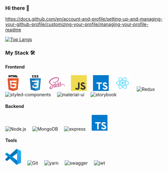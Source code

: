 ### Hi there 👋

<!--
**kazu-pl/kazu-pl** is a ✨ _special_ ✨ repository because its `README.md` (this file) appears on your GitHub profile.

Here are some ideas to get you started:

- 🔭 I’m currently working on ...
- 🌱 I’m currently learning ...
- 👯 I’m looking to collaborate on ...
- 🤔 I’m looking for help with ...
- 💬 Ask me about ...
- 📫 How to reach me: ...
- 😄 Pronouns: ...
- ⚡ Fun fact: ...
-->


https://docs.github.com/en/account-and-profile/setting-up-and-managing-your-github-profile/customizing-your-profile/managing-your-profile-readme

[![Top Langs](https://github-readme-stats.vercel.app/api/top-langs/?username=kazu-pl&langs_count=10)](https://github.com/ktosfajny/github-readme-stats)


### My Stack 🛠️

#### Frontend

<div>
<img width="50px" alt="HTML5" src="https://raw.githubusercontent.com/github/explore/80688e429a7d4ef2fca1e82350fe8e3517d3494d/topics/html/html.png" /> &nbsp &nbsp
<img width="50px" alt="CSS3" src="https://raw.githubusercontent.com/github/explore/80688e429a7d4ef2fca1e82350fe8e3517d3494d/topics/css/css.png" /> &nbsp &nbsp
<img width="50px" alt="Sass" src="https://raw.githubusercontent.com/github/explore/80688e429a7d4ef2fca1e82350fe8e3517d3494d/topics/sass/sass.png" /> &nbsp &nbsp
<img width="50px" alt="JavaScript" src="https://raw.githubusercontent.com/github/explore/80688e429a7d4ef2fca1e82350fe8e3517d3494d/topics/javascript/javascript.png" /> &nbsp &nbsp
<img width="50px" alt="TypeScript" src="https://raw.githubusercontent.com/github/explore/80688e429a7d4ef2fca1e82350fe8e3517d3494d/topics/typescript/typescript.png" /> &nbsp &nbsp
<img width="50px" alt="React" src="https://raw.githubusercontent.com/github/explore/80688e429a7d4ef2fca1e82350fe8e3517d3494d/topics/react/react.png" /> &nbsp &nbsp
<img width="50px" alt="Redux" src="https://cdn.iconscout.com/icon/free/png-256/redux-283024.png" /> &nbsp &nbsp
<img width="50px" alt="styled-components" src="https://miro.medium.com/max/480/1*Iohnw2aOQ5EBghVoqKA7VA.png" /> &nbsp &nbsp
<img width="50px" alt="material-ui" src="https://cdn.worldvectorlogo.com/logos/material-ui-1.svg" /> &nbsp &nbsp
<img width="50px" alt="storybook" src="https://static-00.iconduck.com/assets.00/storybook-icon-icon-412x512-341bo8r1.png" /> &nbsp &nbsp
  
<!-- <img width="50px" alt="next" src="https://cdn.auth0.com/blog/logos/nextjs-logo.png" /> &nbsp &nbsp  -->
<!-- <img width="50px" alt="graphql" src="https://upload.wikimedia.org/wikipedia/commons/thumb/1/17/GraphQL_Logo.svg/2048px-GraphQL_Logo.svg.png" /> &nbsp &nbsp  -->
<!-- <img width="50px" alt="apollo-client" src="https://bookface-images.s3.amazonaws.com/logos/f557fb3adbfb6597160ed6ccac4de5368e1bd619.png?1588099434" /> &nbsp &nbsp  -->
  
  
  
</div>



#### Backend

<div>
<img width="50px" alt="Node.js" src="https://cdn-icons-png.flaticon.com/512/919/919825.png" /> &nbsp &nbsp
<img height="50px" alt="MongoDB" src="https://www.clipartmax.com/png/middle/114-1147615_mongodb-leaf-open-source-nosql-database-startups-mongodb-logo.png" /> &nbsp &nbsp
<img width="80px" alt="express" src="https://expressjs.com/images/express-facebook-share.png" /> &nbsp &nbsp
<img width="50px" alt="TypeScript" src="https://raw.githubusercontent.com/github/explore/80688e429a7d4ef2fca1e82350fe8e3517d3494d/topics/typescript/typescript.png" /> &nbsp &nbsp
</div>


#### Tools

<div>
<img width="50px" alt="visual studio code" src="https://raw.githubusercontent.com/github/explore/80688e429a7d4ef2fca1e82350fe8e3517d3494d/topics/visual-studio-code/visual-studio-code.png"/> &nbsp &nbsp
<img width=50px" alt="Git" src="https://upload.wikimedia.org/wikipedia/commons/thumb/3/3f/Git_icon.svg/1024px-Git_icon.svg.png" /> &nbsp &nbsp
<img width="50px" alt="yarn" src="https://iconape.com/wp-content/png_logo_vector/yarn-2.png" /> &nbsp &nbsp
<img width="50px" alt="swagger" src="https://static-00.iconduck.com/assets.00/swagger-icon-512x512-halz44im.png" /> &nbsp &nbsp
<img width="65px" alt="jwt" src="https://vegibit.com/wp-content/uploads/2018/07/JSON-Web-Token-Authentication-With-Node.png" /> &nbsp &nbsp
</div>

